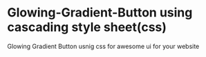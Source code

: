 # Glowing-Gradient-Button using cascading style sheet(css)
Glowing Gradient Button usnig css for awesome ui for your website 
